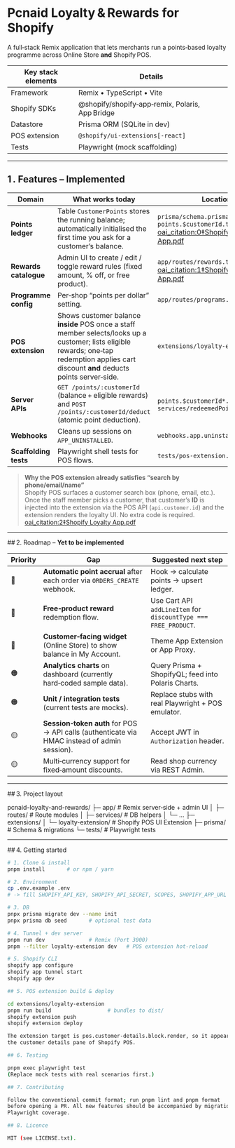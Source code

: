 # Pcnaid Loyalty & Rewards for Shopify

A full‑stack Remix application that lets merchants run a points‑based loyalty
programme across Online Store **and** Shopify POS.

| Key stack elements | Details |
|--------------------|---------|
| Framework          | Remix • TypeScript • Vite |
| Shopify SDKs       | @shopify/shopify‑app‑remix, Polaris, App Bridge |
| Datastore          | Prisma ORM (SQLite in dev) |
| POS extension      | `@shopify/ui-extensions[‑react]` |
| Tests              | Playwright (mock scaffolding) |

---

## 1 . Features – **Implemented**

| Domain | What works today | Location |
|--------|------------------|----------|
| **Points ledger** | Table `CustomerPoints` stores the running balance; automatically initialised the first time you ask for a customer’s balance. | `prisma/schema.prisma`, loader `points.$customerId.tsx`  [oai_citation:0‡Shopify Loyalty App.pdf](file-service://file-7HP44smo4EqcQoCPUQiPUq) |
| **Rewards catalogue** | Admin UI to create / edit / toggle reward rules (fixed amount, % off, or free product). | `app/routes/rewards.tsx`  [oai_citation:1‡Shopify Loyalty App.pdf](file-service://file-7HP44smo4EqcQoCPUQiPUq) |
| **Programme config** | Per‑shop “points per dollar” setting. | `app/routes/programs.tsx` |
| **POS extension** | Shows customer balance **inside** POS once a staff member selects/looks up a customer; lists eligible rewards; one‑tap redemption applies cart discount **and** deducts points server‑side. | `extensions/loyalty-extension/*` |
| **Server APIs** | `GET /points/:customerId` (balance + eligible rewards) and `POST /points/:customerId/deduct` (atomic point deduction). | `points.$customerId*.tsx`, `services/redeemedPoints.server.ts` |
| **Webhooks** | Cleans up sessions on `APP_UNINSTALLED`. | `webhooks.app.uninstalled.tsx` |
| **Scaffolding tests** | Playwright shell tests for POS flows. | `tests/pos-extension.test.ts` |

> **Why the POS extension already satisfies “search by phone/email/name”**  
> Shopify POS surfaces a customer search box (phone, email, etc.). Once the
> staff member picks a customer, that customer’s **ID** is injected into the
> extension via the POS API (`api.customer.id`) and the extension renders the
> loyalty UI. No extra code is required.  [oai_citation:2‡Shopify Loyalty App.pdf](file-service://file-7HP44smo4EqcQoCPUQiPUq)

---

## 2. Roadmap – **Yet to be implemented**

| Priority | Gap | Suggested next step |
|----------|-----|---------------------|
| 🔴 | **Automatic point accrual** after each order via `ORDERS_CREATE` webhook. | Hook → calculate points → upsert ledger. |
| 🔴 | **Free‑product reward** redemption flow. | Use Cart API `addLineItem` for `discountType === FREE_PRODUCT`. |
| 🔴 | **Customer‑facing widget** (Online Store) to show balance in My Account. | Theme App Extension or App Proxy. |
| 🟠 | **Analytics charts** on dashboard (currently hard‑coded sample data). | Query Prisma + ShopifyQL; feed into Polaris Charts. |
| 🟠 | **Unit / integration tests** (current tests are mocks). | Replace stubs with real Playwright + POS emulator. |
| 🟡 | **Session‑token auth** for POS → API calls (authenticate via HMAC instead of admin session). | Accept JWT in `Authorization` header. |
| 🟡 | Multi‑currency support for fixed‑amount discounts. | Read shop currency via REST Admin. |

---

## 3. Project layout

pcnaid-loyalty-and-rewards/
├─ app/                # Remix server‑side + admin UI
│  ├─ routes/          # Route modules
│  ├─ services/        # DB helpers
│  └─ …
├─ extensions/
│  └─ loyalty-extension/   # Shopify POS UI Extension
├─ prisma/             # Schema & migrations
└─ tests/              # Playwright tests

---

## 4. Getting started

```bash
# 1. Clone & install
pnpm install       # or npm / yarn

# 2. Environment
cp .env.example .env
# -> fill SHOPIFY_API_KEY, SHOPIFY_API_SECRET, SCOPES, SHOPIFY_APP_URL

# 3. DB
pnpx prisma migrate dev --name init
pnpx prisma db seed       # optional test data

# 4. Tunnel + dev server
pnpm run dev              # Remix (Port 3000)
pnpm --filter loyalty-extension dev   # POS extension hot‑reload

# 5. Shopify CLI
shopify app configure
shopify app tunnel start
shopify app dev

## 5. POS extension build & deploy

cd extensions/loyalty-extension
pnpm run build                  # bundles to dist/
shopify extension push
shopify extension deploy

The extension target is pos.customer-details.block.render, so it appears in
the customer details pane of Shopify POS.

## 6. Testing

pnpm exec playwright test
(Replace mock tests with real scenarios first.)

## 7. Contributing

Follow the conventional commit format; run pnpm lint and pnpm format
before opening a PR. All new features should be accompanied by migration and
Playwright coverage.

## 8. Licence

MIT (see LICENSE.txt).









